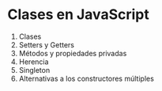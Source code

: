# Clases en JavaScript

1. Clases
2. Setters y Getters
3. Métodos y propiedades privadas
4. Herencia
5. Singleton
6. Alternativas a los constructores múltiples